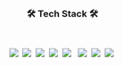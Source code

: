 <h3 align="center">🛠 Tech Stack 🛠</h3>
<br>
<p align="center">
  <img src="https://img.shields.io/badge/Python-3766AB?style=flat-square&logo=Python&logoColor=white"/></a>&nbsp 
  <img src="https://img.shields.io/badge/Java-007396?style=flat-square&logo=Java&logoColor=white"/></a>&nbsp 
  <img src="https://img.shields.io/badge/Django-092E20?style=flat-square&logo=Django&logoColor=white"/></a>&nbsp 
  <img src="https://img.shields.io/badge/mariaDB-333664?style=flat-square&logo=mariaDB&logoColor=white"/></a>&nbsp 
<img src="https://img.shields.io/badge/spring-6DB33F?style=flat-square&logo=spring&logoColor=white"/>
</a>&nbsp 
  <img src="https://img.shields.io/badge/HTML5-E34F26?style=flat-square&logo=HTML5&logoColor=white"/></a>&nbsp 
  <img src="https://img.shields.io/badge/CSS-99999?style=flat-square&logo=CSS3&logoColor=blue"/></a>&nbsp 
  <img src="https://img.shields.io/badge/JAVASCRIPT-ffb13b?style=flat-square&logo=javascript&logoColor=green"/></a>&nbsp 
</p>
